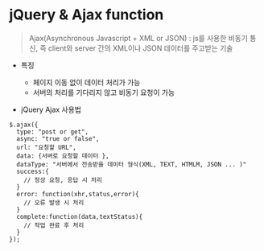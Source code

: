 # jQuery & Ajax function
> Ajax(Asynchronous Javascript + XML or JSON) : js를 사용한 비동기 통신, 즉 client와 server 간의 XML이나 JSON 데이터를 주고받는 기술

- 특징
  - 페이지 이동 없이 데이터 처리가 가능
  - 서버의 처리를 기다리지 않고 비동기 요청이 가능

- jQuery Ajax 사용법
<pre><code>$.ajax({
  type: "post or get",
  async: "true or false",
  url: "요청할 URL",
  data: {서버로 요청할 데이터 },
  dataType: "서버에서 전송받을 데이터 형식(XML, TEXT, HTMLM, JSON ... )"
  success:{
    // 정상 요청, 응답 시 처리
  }
  error: function(xhr,status,error){
    // 오류 발생 시 처리
  }
  complete:function(data,textStatus){
    // 작업 완료 후 처리
  }
});
</code></pre>

